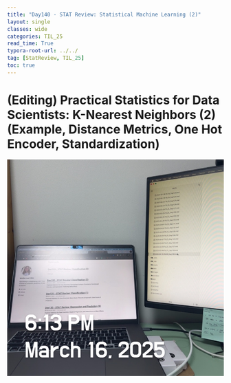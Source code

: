 ```yaml
---
title: "Day140 - STAT Review: Statistical Machine Learning (2)"
layout: single
classes: wide
categories: TIL_25
read_time: True
typora-root-url: ../../
tag: [StatReview, TIL_25]
toc: true 
---
```


# (Editing) Practical Statistics for Data Scientists: K-Nearest Neighbors (2) (Example, Distance Metrics, One Hot Encoder, Standardization)

![7C599E40-711F-48C5-8D52-DAF3A4D8B2D4_1_105_c](../../images/2025-03-16-TIL25_Day140/7C599E40-711F-48C5-8D52-DAF3A4D8B2D4_1_105_c.jpeg)
